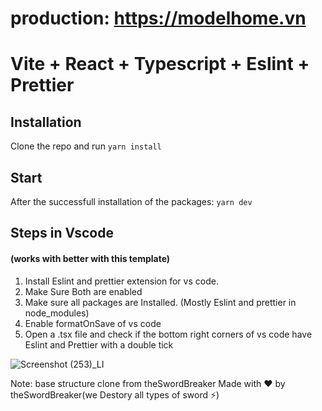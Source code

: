 # production: https://modelhome.vn

# Vite + React + Typescript + Eslint + Prettier


## Installation
Clone the repo and run `yarn install`

## Start
After the successfull installation of the packages: `yarn dev`

## Steps in Vscode

#### (works with better with this template)

1. Install Eslint and prettier extension for vs code.
2. Make Sure Both are enabled
3. Make sure all packages are Installed. (Mostly Eslint and prettier in node_modules)
4. Enable formatOnSave of vs code
5. Open a .tsx file and check if the bottom right corners of vs code have Eslint and Prettier with a double tick

![Screenshot (253)_LI](https://user-images.githubusercontent.com/52120562/162486286-7383a737-d555-4f9b-a4dd-c4a81deb7b96.jpg)


Note: base structure clone from theSwordBreaker
Made with ❤️ by theSwordBreaker(we Destory all types of sword ⚡)

